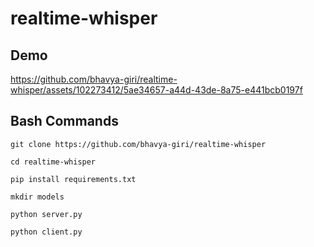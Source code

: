 # realtime-whisper

## Demo

https://github.com/bhavya-giri/realtime-whisper/assets/102273412/5ae34657-a44d-43de-8a75-e441bcb0197f

## Bash Commands
```
git clone https://github.com/bhavya-giri/realtime-whisper
```

```
cd realtime-whisper
```

```
pip install requirements.txt
```

```
mkdir models
```

```
python server.py
```

```
python client.py
```
